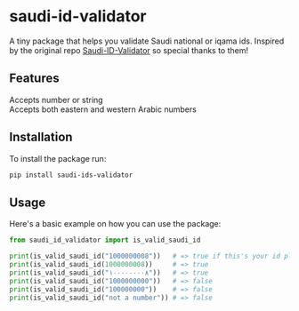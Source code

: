# saudi-id-validator
A tiny package that helps you validate Saudi national or iqama ids. Inspired by the original repo [Saudi-ID-Validator](https://github.com/alhazmy13/Saudi-ID-Validator) so special thanks to them!


## Features
Accepts number or string <br/>
Accepts both eastern and western Arabic numbers <br/>


## Installation
To install the package run:
```bash
pip install saudi-ids-validator
```


## Usage
Here's a basic example on how you can use the package:

```python
from saudi_id_validator import is_valid_saudi_id

print(is_valid_saudi_id("1000000008"))   # => true if this's your id please don't sue me :)
print(is_valid_saudi_id(1000000008))     # => true
print(is_valid_saudi_id("١٠٠٠٠٠٠٠٠٨"))   # => true
print(is_valid_saudi_id("1000000000"))   # => false
print(is_valid_saudi_id("100000000"))    # => false
print(is_valid_saudi_id("not a number")) # => false
```
